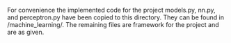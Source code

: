 For convenience the implemented code for the project models.py, nn.py, and perceptron.py have been copied to this directory. They can be found in /machine_learning/. The remaining files are framework for the project and are as given.